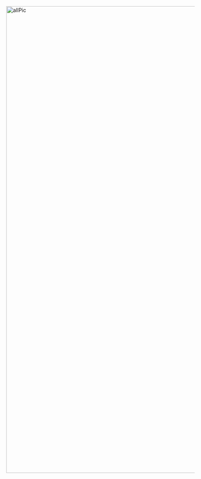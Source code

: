 <img width="2285" height="1246" alt="allPic" src="https://github.com/user-attachments/assets/b3e351a2-5a3b-4472-b487-3ce101a53afe" />

